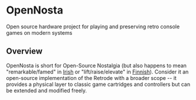 # OpenNosta
Open source hardware project for playing and preserving retro console games on modern systems

## Overview
OpenNosta is short for Open-Source Nostalgia (but also happens to mean "remarkable/famed" in [Irish](https://en.wiktionary.org/wiki/n%C3%B3sta) or "lift/raise/elevate" in [Finnish](https://en.wiktionary.org/wiki/nostaa#Finnish)). Consider it an open-source implementation of the Retrode with a broader scope -- it provides a physical layer to classic game cartridges and controllers but can be extended and modified freely.
